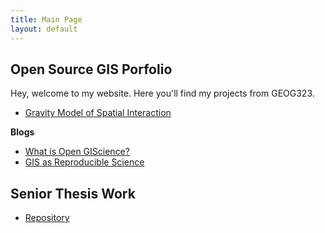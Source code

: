 ```yaml
---
title: Main Page
layout: default
---
```


## Open Source GIS Porfolio

Hey, welcome to my website. Here you'll find my projects from GEOG323. 
- [Gravity Model of Spatial Interaction](gravity/gravity.md)

**Blogs**
- [What is Open GIScience?](blogs/opensource.md)
- [GIS as Reproducible Science](blogs/GIScience.md)

## Senior Thesis Work
- [Repository](https://github.com/mtango99/thesis)
